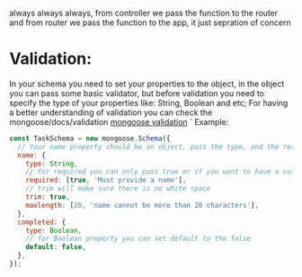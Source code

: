 always always always, from controller we pass the function to the router and from router we pass the function to the app, it just sepration of concern

# Validation:

In your schema you need to set your properties to the object, in the object you can pass some basic validator, but before validation you need to specify the type of your properties like: String, Boolean and etc; For having a better understanding of validation you can check the mongoose/docs/validation
[mongoose validation](https://mongoosejs.com/docs/validation.html)
` Example:

```js
const TaskSchema = new mongoose.Schema({
  // Your name property should be an object, pass the type, and the rest in bulit in validations
  name: {
    type: String,
    // for required you can only pass true or if you want to have a custom message you can pass an array, and have the custom message as a second item in your array
    required: [true, 'Must provide a name'],
    // trim will make sure there is no white space
    trim: true,
    maxlength: [20, 'name cannot be more than 20 characters'],
  },
  completed: {
    type: Boolean,
    // for Boolean property you can set default to the false
    default: false,
  },
});
```
